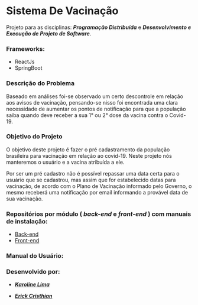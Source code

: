 # Sistema De Vacinação

Projeto para as disciplinas:  _**Programação Distribuída**_  e  _**Desenvolvimento e Execução de Projeto de Software**_.

### Frameworks:

* ReactJs
* SpringBoot


### Descrição do Problema
Baseado em análises foi-se observado um certo descontrole em relação aos avisos de vacinação, pensando-se nisso foi encontrada uma clara necessidade de aumentar os pontos de notificação para que a população saiba quando deve receber a sua 1° ou 2° dose da vacina contra o Covid-19.

### Objetivo do Projeto
O objetivo deste projeto é fazer o pré cadastramento da população brasileira para vacinação em relação ao covid-19. Neste projeto nós manteremos o usuário e a vacina atribuída a ele.

Por ser um pré cadastro não é possível repassar uma data certa para o usuário que se cadastrou, mas assim que for estabelecido datas para vacinação, de acordo com o Plano de Vacinação informado pelo Governo, o mesmo receberá uma notificação por email informando a provável data de sua vacinação.


### Repositórios por módulo ( _back-end_ e _front-end_ ) com manuais de instalação:

* [Back-end](https://github.com/KarolineLima/SistemaVacinacao-Backend/tree/main)
* [Front-end](https://github.com/ErickCristhian/Vaccine-Frontend)

### Manual do Usuário:


### Desenvolvido por:

* **_[Karoline Lima](https://github.com/KarolineLima)_**

* **_[Erick Cristhian](https://github.com/ErickCristhian)_**



